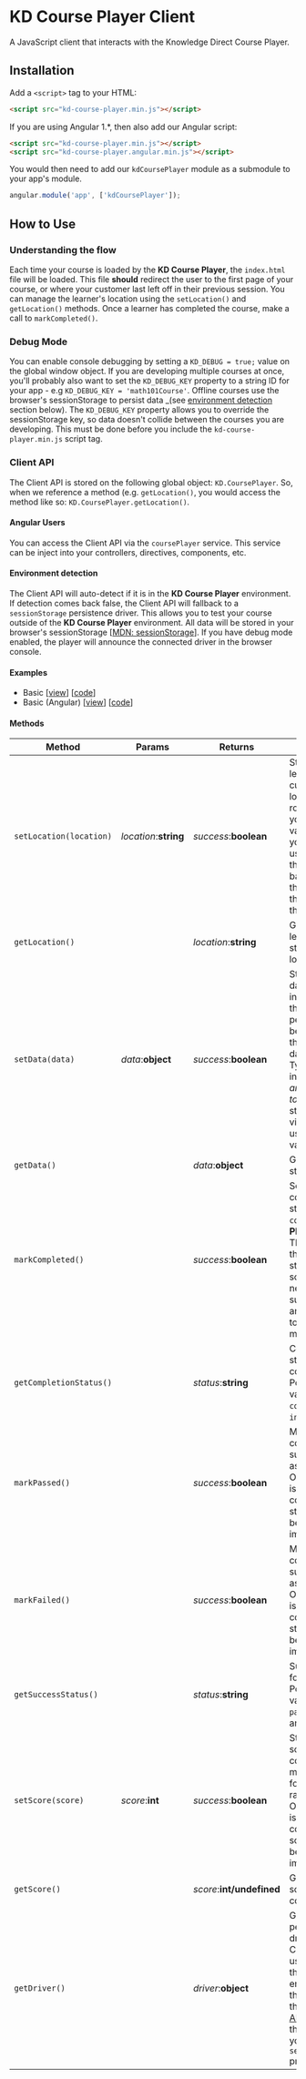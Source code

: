 # KD Course Player Client

A JavaScript client that interacts with the Knowledge Direct Course Player.

## Installation

Add a `<script>` tag to your HTML:

```html
<script src="kd-course-player.min.js"></script>
```

If you are using Angular 1.*, then also add our Angular script:

```html
<script src="kd-course-player.min.js"></script>
<script src="kd-course-player.angular.min.js"></script>
```

You would then need to add our `kdCoursePlayer` module as a submodule to your app's module.

```js
angular.module('app', ['kdCoursePlayer']);
```

## How to Use

### Understanding the flow

Each time your course is loaded by the **KD Course Player**, the `index.html` file will be loaded. This file **should** redirect the user to the first page of your course, or where your customer last left off in their previous session. You can manage the learner's location using the `setLocation()` and `getLocation()` methods. Once a learner has completed the course, make a call to `markCompleted()`.

### Debug Mode

You can enable console debugging by setting a `KD_DEBUG = true;` value on the global window object. If you are developing multiple courses at once, you'll probably also want to set the `KD_DEBUG_KEY` property to a string ID for your app - e.g `KD_DEBUG_KEY = 'math101Course'`.  Offline courses use the browser's sessionStorage to persist data _(see [environment detection](https://github.com/digitec-io/kd-course-player-client#environment-detection) section below). The `KD_DEBUG_KEY` property allows you to override the sessionStorage key, so data doesn't collide between the courses you are developing.  This must be done before you include the `kd-course-player.min.js` script tag.

### Client API

The Client API is stored on the following global object: `KD.CoursePlayer`.  So, when we reference a method (e.g. `getLocation()`, you would access the method like so: `KD.CoursePlayer.getLocation()`.

#### Angular Users

You can access the Client API via the `coursePlayer` service.  This service can be inject into your controllers, directives, components, etc.

#### Environment detection

The Client API will auto-detect if it is in the **KD Course Player** environment. If detection comes back false, the Client API will fallback to a `sessionStorage` persistence driver.  This allows you to test your course outside of the  **KD Course Player** environment.  All data will be stored in your browser's sessionStorage [[MDN: sessionStorage](https://developer.mozilla.org/en-US/docs/Web/API/Window/sessionStorage)].  If you have debug mode enabled, the player will announce the connected driver in the browser console.

#### Examples

* Basic [[view](https://digitec-io.github.io/kd-course-player-client/examples/basic/index.html)] [[code](https://github.com/digitec-io/kd-course-player-client/tree/master/examples/basic)]
* Basic (Angular) [[view](https://digitec-io.github.io/kd-course-player-client/examples/basic-angular/index.html)] [[code](https://github.com/digitec-io/kd-course-player-client/tree/master/examples/basic-angular)]

#### Methods

| Method | Params | Returns | Details |
| ------ | ------ | ------- | ------- |
| `setLocation(location)` | _location_:**string** | _success_:**boolean** | Store the learner's current location (url, route, etc) in your app. This value is what your app will use to send the learner back to where they left off, if they relaunch the course. |
| `getLocation()` |  | _location_:**string** | Get the learner's last stored location. |
| `setData(data)` | _data_:**object** | _success_:**boolean** | Store app state data.  All instance data that you want persisted can be stored on this arbitrary data object. Typical uses include _(but are not limited to)_ completion states for each view, storing user submitted values, etc. |
| `getData()` |  | _data_:**object** | Get the app's state data. |
| `markCompleted()` |  | _success_:**boolean** | Set the course completion status to `completed`. **PLEASE NOTE**: This will lock the success status and score. You will need to set success status and score prior to calling this method. |
| `getCompletionStatus()` |  | _status_:**string** | Completion status for the course. Possible values are `completed` and `incomplete`. |
| `markPassed()` |  | _success_:**boolean** | Mark the course success status as `passed`. Once a course is marked complete, the status becomes immutable. |
| `markFailed()` |  | _success_:**boolean** | Mark the course success status as `failed`. Once a course is marked complete, the status becomes immutable. |
| `getSuccessStatus()` |  | _status_:**string** | Success status for the course. Possible values are `passed`, `failed` and `unknown`. |
| `setScore(score)` | _score_:**int** | _success_:**boolean** | Store the final score for the course. Scores must be in the following range: `0`-`100`.  Once a course is marked complete, the score becomes immutable. |
| `getScore()` |  | _score_:**int/undefined** | Get the final score for the course. |
| `getDriver()` |  | _driver_:**object** | Get the persistence driver that the Client API is using. When in the **KD Player** environment, the driver is the [Scorm 1.2 API](http://scorm.com/scorm-explained/technical-scorm/run-time/). Otherwise the driver is your browser's `sessionStorage` property. |
